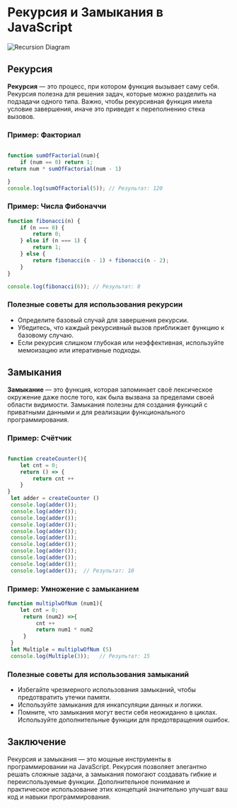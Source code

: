# Рекурсия и Замыкания в JavaScript
![Recursion Diagram](https://raw.githubusercontent.com/username/repository/main/images/recursion_diagram.png)


## Рекурсия

**Рекурсия** — это процесс, при котором функция вызывает саму себя. Рекурсия полезна для решения задач, которые можно разделить на подзадачи одного типа. Важно, чтобы рекурсивная функция имела условие завершения, иначе это приведет к переполнению стека вызовов.

### Пример: Факториал
```javascript

function sumOfFactorial(num){
    if (num == 0) return 1;
return num * sumOfFactorial(num - 1)

}
console.log(sumOfFactorial(5)); // Результат: 120
```

### Пример: Числа Фибоначчи
```javascript
function fibonacci(n) {
    if (n === 0) {
        return 0;
    } else if (n === 1) {
        return 1;
    } else {
        return fibonacci(n - 1) + fibonacci(n - 2);
    }
}

console.log(fibonacci(6)); // Результат: 8
```

### Полезные советы для использования рекурсии
- Определите базовый случай для завершения рекурсии.
- Убедитесь, что каждый рекурсивный вызов приближает функцию к базовому случаю.
- Если рекурсия слишком глубокая или неэффективная, используйте мемоизацию или итеративные подходы.

## Замыкания

**Замыкание** — это функция, которая запоминает своё лексическое окружение даже после того, как была вызвана за пределами своей области видимости. Замыкания полезны для создания функций с приватными данными и для реализации функционального программирования.

### Пример: Счётчик
```javascript

function createCounter(){
    let cnt = 0;
    return () => {
        return cnt ++
    }
}
 let adder = createCounter ()
 console.log(adder());
 console.log(adder());
 console.log(adder());
 console.log(adder());
 console.log(adder());
 console.log(adder());
 console.log(adder());
 console.log(adder());
 console.log(adder());
 console.log(adder());
 console.log(adder());  // Результат: 10
```

### Пример: Умножение с замыканием
```javascript
function multiplwOfNum (num1){
    let cnt = 0;
     return (num2) =>{
         cnt ++
         return num1 * num2
     }
 }
 let Multiple = multiplwOfNum (5)
 console.log(Multiple(3));   // Результат: 15
```



### Полезные советы для использования замыканий
- Избегайте чрезмерного использования замыканий, чтобы предотвратить утечки памяти.
- Используйте замыкания для инкапсуляции данных и логики.
- Помните, что замыкания могут вести себя неожиданно в циклах. Используйте дополнительные функции для предотвращения ошибок.

## Заключение
Рекурсия и замыкания — это мощные инструменты в программировании на JavaScript. Рекурсия позволяет элегантно решать сложные задачи, а замыкания помогают создавать гибкие и переиспользуемые функции. Дополнительное понимание и практическое использование этих концепций значительно улучшат ваш код и навыки программирования.
